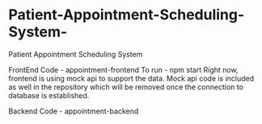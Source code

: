 # Patient-Appointment-Scheduling-System-
Patient Appointment Scheduling System 

FrontEnd Code - appointment-frontend
To run - npm start
Right now, frontend is using mock api to support the data. Mock api code is included as well in the repository which will be removed once the connection to database is established.

Backend Code - appointment-backend

